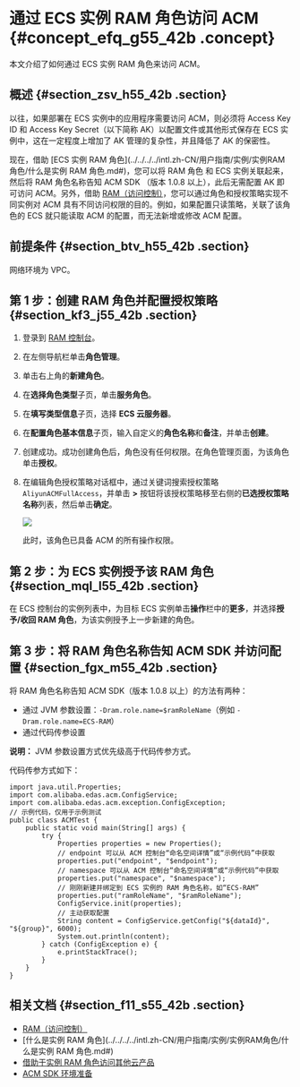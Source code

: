 # 通过 ECS 实例 RAM 角色访问 ACM {#concept_efq_g55_42b .concept}

本文介绍了如何通过 ECS 实例 RAM 角色来访问 ACM。

## 概述 {#section_zsv_h55_42b .section}

以往，如果部署在 ECS 实例中的应用程序需要访问 ACM，则必须将 Access Key ID 和 Access Key Secret（以下简称 AK）以配置文件或其他形式保存在 ECS 实例中，这在一定程度上增加了 AK 管理的复杂性，并且降低了 AK 的保密性。

现在，借助 [ECS 实例 RAM 角色](../../../../intl.zh-CN/用户指南/实例/实例RAM角色/什么是实例 RAM 角色.md#)，您可以将 RAM 角色 和 ECS 实例关联起来，然后将 RAM 角色名称告知 ACM SDK （版本 1.0.8 以上），此后无需配置 AK 即可访问 ACM。另外，借助 [RAM（访问控制）](../../../../intl.zh-CN/产品简介/什么是RAM？.md#)，您可以通过角色和授权策略实现不同实例对 ACM 具有不同访问权限的目的。例如，如果配置只读策略，关联了该角色的 ECS 就只能读取 ACM 的配置，而无法新增或修改 ACM 配置。

## 前提条件 {#section_btv_h55_42b .section}

网络环境为 VPC。

## 第 1 步：创建 RAM 角色并配置授权策略 {#section_kf3_j55_42b .section}

1.  登录到 [RAM 控制台](https://ram.console.aliyun.com/)。
2.  在左侧导航栏单击**角色管理**。
3.  单击右上角的**新建角色**。
4.  在**选择角色类型**子页，单击**服务角色**。
5.  在**填写类型信息**子页，选择 **ECS 云服务器**。
6.  在**配置角色基本信息**子页，输入自定义的**角色名称**和**备注**，并单击**创建**。
7.  创建成功。成功创建角色后，角色没有任何权限。在角色管理页面，为该角色单击**授权**。
8.  在编辑角色授权策略对话框中，通过关键词搜索授权策略 `AliyunACMFullAccess`，并单击 **\>** 按钮将该授权策略移至右侧的**已选授权策略名称**列表，然后单击**确定**。

     ![](http://aliware-images.oss-cn-hangzhou.aliyuncs.com/acms/dg_edit_role_authorization_policy.png) 

    此时，该角色已具备 ACM 的所有操作权限。


## 第 2 步：为 ECS 实例授予该 RAM 角色 {#section_mql_l55_42b .section}

在 ECS 控制台的实例列表中，为目标 ECS 实例单击**操作**栏中的**更多**，并选择**授予/收回 RAM 角色**，为该实例授予上一步新建的角色。

## 第 3 步：将 RAM 角色名称告知 ACM SDK 并访问配置 {#section_fgx_m55_42b .section}

将 RAM 角色名称告知 ACM SDK（版本 1.0.8 以上）的方法有两种：

-   通过 JVM 参数设置：`-Dram.role.name=$ramRoleName`（例如 `-Dram.role.name=ECS-RAM`）
-   通过代码传参设置

**说明：** JVM 参数设置方式优先级高于代码传参方式。

代码传参方式如下：

```
import java.util.Properties;
import com.alibaba.edas.acm.ConfigService;
import com.alibaba.edas.acm.exception.ConfigException;
// 示例代码，仅用于示例测试
public class ACMTest {
    public static void main(String[] args) {
        try {
            Properties properties = new Properties();
            // endpoint 可以从 ACM 控制台“命名空间详情”或“示例代码”中获取
            properties.put("endpoint", "$endpoint");
            // namespace 可以从 ACM 控制台“命名空间详情”或“示例代码”中获取
            properties.put("namespace", "$namespace");
            // 刚刚新建并绑定到 ECS 实例的 RAM 角色名称，如“ECS-RAM”
            properties.put("ramRoleName", "$ramRoleName");
            ConfigService.init(properties);
            // 主动获取配置
            String content = ConfigService.getConfig("${dataId}", "${group}", 6000);
            System.out.println(content);
        } catch (ConfigException e) {
            e.printStackTrace();
        }
    }
}
```

## 相关文档 {#section_f11_s55_42b .section}

-   [RAM（访问控制）](../../../../intl.zh-CN/产品简介/什么是RAM？.md#)
-   [什么是实例 RAM 角色](../../../../intl.zh-CN/用户指南/实例/实例RAM角色/什么是实例 RAM 角色.md#)
-   [借助于实例 RAM 角色访问其他云产品](https://help.aliyun.com/document_detail/54579.html)
-   [ACM SDK 环境准备](https://help.aliyun.com/document_detail/60138.html)

